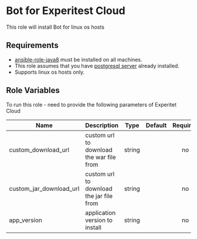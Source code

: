 Bot for Experitest Cloud
=========

This role will install Bot for linux os hosts

Requirements
------------
* [ansible-role-java8](https://github.com/ExperitestOfficial/ansible-role-java8) must be installed on all machines. <br>
* This role assumes that you have [postgresql server](https://github.com/ExperitestOfficial/ansible-role-postgresql-server) already installed. <br>
* Supports linux os hosts only.

Role Variables
--------------
To run this role - need to provide the following parameters of Experitet Cloud

| Name | Description | Type | Default | Required |
|------|-------------|:----:|:-----:|:-----:|
| custom_download_url | custom url to download the war file from | string |  | no |
| custom_jar_download_url | custom url to download the jar file from | string |  | no |
| app_version | application version to install | string |  | no |

